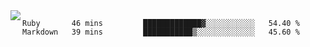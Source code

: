 

<a href="https://github.com/anuraghazra/github-readme-stats">
  <img align="left" src="https://github-readme-stats.vercel.app/api?username=kfly8&count_private=true&show_icons=true&theme=calm" />
</a>


<!--START_SECTION:waka-->

```text
Ruby       46 mins         █████████████▓░░░░░░░░░░░   54.40 %
Markdown   39 mins         ███████████▒░░░░░░░░░░░░░   45.60 %
```

<!--END_SECTION:waka-->
